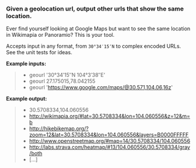 ### Given a geolocation url, output other urls that show the same location.

Ever find yourself looking at Google Maps but want to see the same location in Wikimapia or Panoramio?  This is your tool.

Accepts input in any format, from `30°34′15″N` to complex encoded URLs.  See the unit tests for ideas.

**Example inputs:**
> - geourl '30°34′15″N 104°3′38″E'
> - geourl 27.175015,78.042155
> - geourl 'https://www.google.com/maps/@30.571,104.06,16z'

**Example output:**

> - 30.5708334,104.060556
> - http://wikimapia.org/#lat=30.5708334&lon=104.060556&z=12&m=b
> - http://hikebikemap.org/?zoom=12&lat=30.5708334&lon=104.060556&layers=B0000FFFFF
> - http://www.openstreetmap.org/#map=14/30.5708334/104.060556
> - http://labs.strava.com/heatmap/#13/104.060556/30.5708334/gray/both
> - [...]

